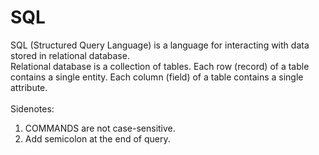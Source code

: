 # SQL


SQL (Structured Query Language) is a language for interacting with data stored in relational database.\
Relational database is a collection of tables. Each row (record) of a table contains a single entity. Each column (field) of a table contains a single attribute.\
\
Sidenotes:
1. COMMANDS are not case-sensitive.
2. Add semicolon at the end of query.

